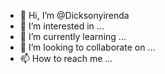 - 👋 Hi, I’m @Dicksonyirenda
- 👀 I’m interested in ...
- 🌱 I’m currently learning ...
- 💞️ I’m looking to collaborate on ...
- 📫 How to reach me ...

<!---
Dicksonyirenda/Dicksonyirenda is a ✨ special ✨ repository because its `README.md` (this file) appears on your GitHub profile.
You can click the Preview link to take a look at your changes.
--->
